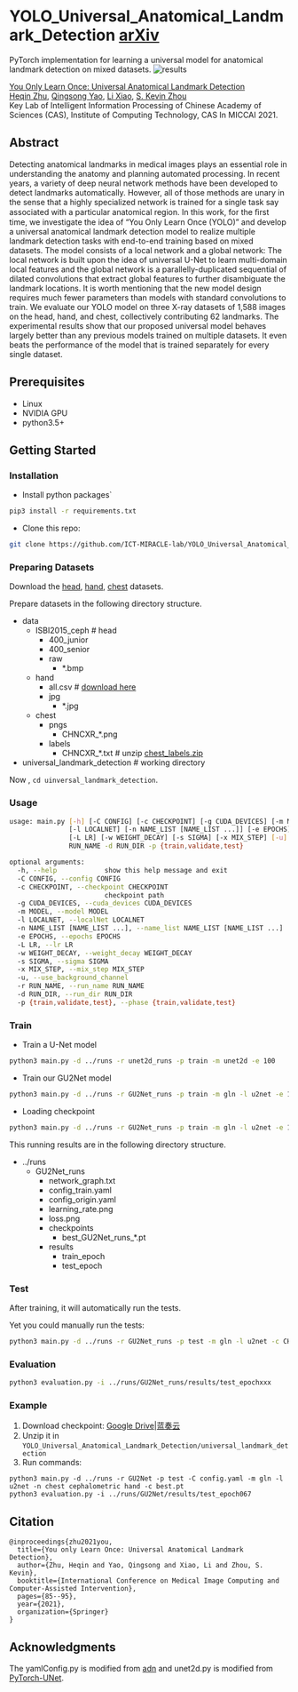 # YOLO_Universal_Anatomical_Landmark_Detection [arXiv](https://arxiv.org/pdf/2103.04657)

PyTorch implementation for learning a universal model for anatomical landmark detection on mixed datasets.
![results](images/results.jpg) 

[You Only Learn Once: Universal Anatomical Landmark Detection](https://github.com/ICT-MIRACLE-lab/YOLO_Universal_Anatomical_Landmark_Detection)  
 [Heqin Zhu](https://github.com/mbinary),  [Qingsong Yao](https://github.com/qsyao), [Li Xiao](http://miracle.ict.ac.cn/?page_id=151&lang=zh), [S. Kevin Zhou](http://miracle.ict.ac.cn/?page_id=151&lang=zh)  
Key Lab of Intelligent Information Processing of Chinese Academy of Sciences (CAS), Institute of Computing Technology, CAS
In MICCAI 2021.

## Abstract
Detecting anatomical landmarks in medical images plays an essential role in understanding the anatomy and planning automated processing. In recent years, a variety of deep neural network methods have been developed to detect landmarks automatically. However, all of those methods are unary in the sense that a highly specialized network is trained for a single task say associated with a particular anatomical region. In this work, for the ﬁrst time, we investigate the idea of “You Only Learn Once (YOLO)” and develop a universal anatomical landmark detection model to realize multiple landmark detection tasks with end-to-end training based on mixed datasets. The model consists of a local network and a global network: The local network is built upon the idea of universal U-Net to learn multi-domain local features and the global network is a parallelly-duplicated sequential of dilated convolutions that extract global features to further disambiguate the landmark locations. It is worth mentioning that the new model design requires much fewer parameters than models with standard convolutions to train. We evaluate our YOLO model on three X-ray datasets of 1,588 images on the head, hand, and chest, collectively contributing 62 landmarks. The experimental results show that our proposed universal model behaves largely better than any previous models trained on multiple datasets. It even beats the performance of the model that is trained separately for every single dataset.

## Prerequisites
- Linux
- NVIDIA GPU 
- python3.5+

## Getting Started
### Installation
- Install python packages`
```bash
pip3 install -r requirements.txt
```

- Clone this repo:
```bash
git clone https://github.com/ICT-MIRACLE-lab/YOLO_Universal_Anatomical_Landmark_Detection
```

### Preparing Datasets
Download the [head](http://www-o.ntust.edu.tw/~cweiwang/ISBI2015/challenge1/), [hand](https://ipilab.usc.edu/research/baaweb), [chest](https://www.kaggle.com/nikhilpandey360/chest-xray-masks-and-labels) datasets.

Prepare datasets in the following directory structure.

* data 
    * ISBI2015\_ceph       # head
    	* 400\_junior
    	* 400\_senior
    	* raw
    		* \*.bmp
    * hand
    	* all.csv # [download here](https://github.com/christianpayer/MedicalDataAugmentationTool-HeatmapRegression/blob/master/hand_xray/hand_xray_dataset/setup/all.csv)
    	* jpg
    	    * \*.jpg
    * chest
    	* pngs        
    	    * CHNCXR_\*.png
    	* labels
    	    * CHNCXR\_\*.txt   # unzip [chest_labels.zip](data/chest_labels.zip)
* universal\_landmark\_detection  # working directory

Now , `cd uinversal_landmark_detection`.

### Usage
```bash
usage: main.py [-h] [-C CONFIG] [-c CHECKPOINT] [-g CUDA_DEVICES] [-m MODEL]
               [-l LOCALNET] [-n NAME_LIST [NAME_LIST ...]] [-e EPOCHS]
               [-L LR] [-w WEIGHT_DECAY] [-s SIGMA] [-x MIX_STEP] [-u] -r
               RUN_NAME -d RUN_DIR -p {train,validate,test}

optional arguments:
  -h, --help            show this help message and exit
  -C CONFIG, --config CONFIG
  -c CHECKPOINT, --checkpoint CHECKPOINT
                        checkpoint path
  -g CUDA_DEVICES, --cuda_devices CUDA_DEVICES
  -m MODEL, --model MODEL
  -l LOCALNET, --localNet LOCALNET
  -n NAME_LIST [NAME_LIST ...], --name_list NAME_LIST [NAME_LIST ...]
  -e EPOCHS, --epochs EPOCHS
  -L LR, --lr LR
  -w WEIGHT_DECAY, --weight_decay WEIGHT_DECAY
  -s SIGMA, --sigma SIGMA
  -x MIX_STEP, --mix_step MIX_STEP
  -u, --use_background_channel
  -r RUN_NAME, --run_name RUN_NAME
  -d RUN_DIR, --run_dir RUN_DIR
  -p {train,validate,test}, --phase {train,validate,test}
```

### Train
- Train a U-Net model
```bash
python3 main.py -d ../runs -r unet2d_runs -p train -m unet2d -e 100
```

- Train our GU2Net model
```bash
python3 main.py -d ../runs -r GU2Net_runs -p train -m gln -l u2net -e 100
```

- Loading checkpoint
```bash
python3 main.py -d ../runs -r GU2Net_runs -p train -m gln -l u2net -e 100 -c CHECKPOINT_PATH
```
This running results are in the following directory structure.

* ../runs 
    * GU2Net\_runs
    	* network_graph.txt
    	* config_train.yaml
    	* config_origin.yaml
    	* learning_rate.png
    	* loss.png
    	* checkpoints
    		* best\_GU2Net\_runs\_\*.pt
        * results
        	* train_epoch
        	* test_epoch

### Test
After training, it will automatically run the tests.

Yet you could manually run the tests:
```bash
python3 main.py -d ../runs -r GU2Net_runs -p test -m gln -l u2net -c CHECKPOINT_PATH
```

### Evaluation
```bash
python3 evaluation.py -i ../runs/GU2Net_runs/results/test_epochxxx
```

### Example
1. Download checkpoint: [Google Drive](https://drive.google.com/file/d/1yQLjZTCqn_fWzyPPJSRxFycrnIoe4U3U/view?usp=sharing)|[蓝奏云](https://wwa.lanzoui.com/i90Dct8u0jg)
2. Unzip it in `YOLO_Universal_Anatomical_Landmark_Detection/universal_landmark_detection`
3. Run commands:
```shell
python3 main.py -d ../runs -r GU2Net -p test -C config.yaml -m gln -l u2net -n chest cephalometric hand -c best.pt
python3 evaluation.py -i ../runs/GU2Net/results/test_epoch067
```

## Citation
```
@inproceedings{zhu2021you,
  title={You only Learn Once: Universal Anatomical Landmark Detection},
  author={Zhu, Heqin and Yao, Qingsong and Xiao, Li and Zhou, S. Kevin},
  booktitle={International Conference on Medical Image Computing and Computer-Assisted Intervention},
  pages={85--95},
  year={2021},
  organization={Springer}
}
```

## Acknowledgments
The yamlConfig.py is modified from [adn](https://github.com/liaohaofu/adn) and unet2d.py is modified from  [PyTorch-UNet](https://github.com/milesial/Pytorch-UNet). 
